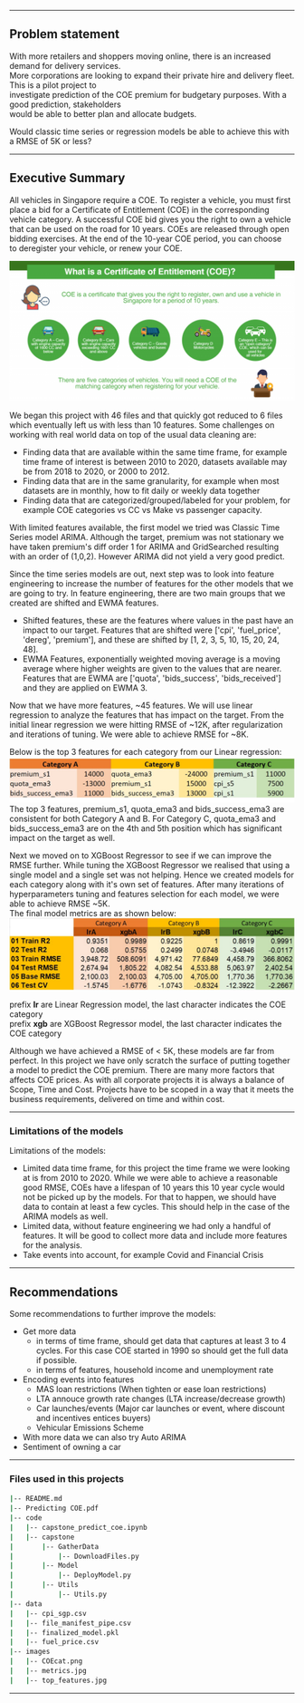 
---
## Problem statement

With more retailers and shoppers moving online, there is an increased demand for delivery services. <br>
More corporations are looking to expand their private hire and delivery fleet. This is a pilot project to <br>
investigate prediction of the COE premium for budgetary purposes. With a good prediction, stakeholders <br> 
would be able to better plan and allocate budgets. 

Would classic time series or regression models be able to achieve this with a RMSE of 5K or less?

---
## Executive Summary

All vehicles in Singapore require a COE. To register a vehicle, you must first place a bid for a Certificate of Entitlement (COE) in the corresponding vehicle category. A successful COE bid gives you the right to own a vehicle that can be used on the road for 10 years.
COEs are released through open bidding exercises. At the end of the 10-year COE period, you can choose to deregister your vehicle, or renew your COE.

![COE](./images/COEcat.png)


We began this project with 46 files and that quickly got reduced to 6 files which eventually left us with less than 10 features. 
Some challenges on working with real world data on top of the usual data cleaning are:
- Finding data that are available within the same time frame, for example time frame of interest is between 2010 to 2020, datasets available may be from 2018 to 2020, or 2000 to 2012.
- Finding data that are in the same granularity, for example when most datasets are in monthly, how to fit daily or weekly data together 
- Finding data that are categorized/grouped/labeled for your problem, for example COE categories vs CC vs Make vs passenger capacity. 

With limited features available, the first model we tried was Classic Time Series model ARIMA. Although the target, premium was not stationary we have taken premium's diff order 1 for ARIMA and GridSearched resulting with an order of (1,0,2). However ARIMA did not yield a very good predict.

Since the time series models are out, next step was to look into feature engineering to increase the number of features for the other models that we are going to try. In feature engineering, there are two main groups that we created are shifted and EWMA features.
- Shifted features, these are the features where values in the past have an impact to our target. Features that are shifted were ['cpi', 'fuel_price', 'dereg', 'premium'], and these are shifted by [1, 2, 3, 5, 10, 15, 20, 24, 48]. 
- EWMA Features, exponentially weighted moving average is a moving average where higher weights are given to the values that are nearer. Features that are EWMA are ['quota', 'bids_success', 'bids_received'] and they are applied on EWMA 3.

Now that we have more features, ~45 features. We will use linear regression to analyze the features that has impact on the target. From the initial linear regression we were hitting RMSE of ~12K, after regularization and iterations of tuning. We were able to achieve RMSE for ~8K. 

Below is the top 3 features for each category from our Linear regression:
![model metrics](./images/top_features.jpg)
The top 3 features, premium_s1, quota_ema3 and bids_success_ema3 are consistent for both Category A and B. For Category C, quota_ema3 and bids_success_ema3 are on the 4th and 5th position which has significant impact on the target as well.

Next we moved on to XGBoost Regressor to see if we can improve the RMSE further. While tuning the XGBoost Regressor we realised that using a single model and a single set was not helping. Hence we created models for each category along with it's own set of features. After many iterations of hyperparameters tuning and features selection for each model, we were able to achieve RMSE ~5K. 
<br>
The final model metrics are as shown below:
![model metrics](./images/metrics.jpg)

prefix **lr** are Linear Regression model, the last character indicates the COE category<br>
prefix **xgb** are XGBoost Regressor model, the last character indicates the COE category

Although we have achieved a RMSE of < 5K, these models are far from perfect.
In this project we have only scratch the surface of putting together a model to predict the COE premium.
There are many more factors that affects COE prices. As with all corporate projects it is always a balance of Scope, Time and Cost. Projects have to be scoped in a way that it meets the business requirements, delivered on time and within cost.

---
### Limitations of the models
Limitations of the models:
- Limited data time frame, for this project the time frame we were looking at is from 2010 to 2020. While we were able to achieve a reasonable good RMSE, COEs have a lifespan of 10 years this 10 year cycle would not be picked up by the models. For that to happen, we should have data to contain at least a few cycles. This should help in the case of the ARIMA models as well.
- Limited data, without feature engineering we had only a handful of features. It will be good to collect more data and include more features for the analysis. 
- Take events into account, for example Covid and Financial Crisis

---
## Recommendations
Some recommendations to further improve the models:
- Get more data 
    - in terms of time frame, should get data that captures at least 3 to 4 cycles. For this case COE started in 1990 so should get the full data if possible.
    - in terms of features, household income and unemployment rate
- Encoding events into features
    - MAS loan restrictions (When tighten or ease loan restrictions)
    - LTA annouce growth rate changes (LTA increase/decrease growth)
    - Car launches/events (Major car launches or event, where discount and incentives entices buyers)
    - Vehicular Emissions Scheme
- With more data we can also try Auto ARIMA
- Sentiment of owning a car



---
### Files used in this projects
```bash
|-- README.md
|-- Predicting COE.pdf
|-- code
|   |-- capstone_predict_coe.ipynb
|   |-- capstone
|       |-- GatherData
|           |-- DownloadFiles.py
|       |-- Model
|           |-- DeployModel.py
|       |-- Utils
|           |-- Utils.py
|-- data
|   |-- cpi_sgp.csv
|   |-- file_manifest_pipe.csv
|   |-- finalized_model.pkl
|   |-- fuel_price.csv
|-- images
|   |-- COEcat.png
|   |-- metrics.jpg
|   |-- top_features.jpg

```
---
